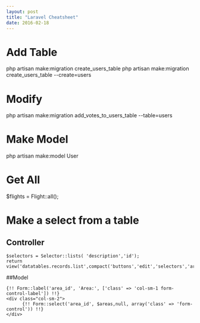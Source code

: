 ```yaml
---
layout: post
title: "Laravel Cheatsheet"
date: 2016-02-18
---
```


# Add Table

php artisan make:migration create_users_table
php artisan make:migration create_users_table --create=users

# Modify

php artisan make:migration add_votes_to_users_table --table=users


# Make Model
php artisan make:model User

# Get All

$flights = Flight::all();

# Make a select from a table
## Controller
```
$selectors = Selector::lists( 'description','id');
return view('datatables.records.list',compact('buttons','edit','selectors','areas'));
```

##Model
```
{!! Form::label('area_id', 'Area:', ['class' => 'col-sm-1 form-control-label']) !!}
<div class="col-sm-2">
      {!! Form::select('area_id', $areas,null, array('class' => 'form-control')) !!}
</div>
                

```
